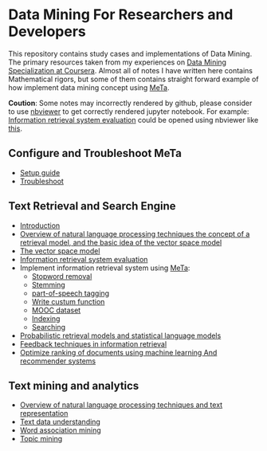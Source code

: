# Data Mining For Researchers and Developers

This repository contains study cases and implementations of Data Mining. The primary resources taken from my experiences on [Data Mining Specialization at Coursera](https://www.coursera.org/specializations/data-mining). Almost all of notes I have written here contains Mathematical rigors, but some of them contains straight forward example of how implement data mining concept using [MeTa](https://meta-toolkit.org).

**Coution**: Some notes may incorrectly rendered by github, please consider to use [nbviewer](http://nbviewer.jupyter.org/) to get correctly rendered jupyter notebook. For example: [Information retrieval system evaluation](coursera/text-retrieval-and-search-engines/notes/week3.ipynb) could be opened using nbviewer like [this](http://nbviewer.jupyter.org/github/Bladefidz/data-mining/blob/master/coursera/text-retrieval-and-search-engines/notes/week3.ipynb).


## Configure and Troubleshoot MeTa

* [Setup guide](https://meta-toolkit.org/setup-guide.html)
* [Troubleshoot](troubleshoot-meta.md)


## Text Retrieval and Search Engine

* [Introduction](coursera/text-retrieval-and-search-engines/notes/introduction.ipynb)
* [Overview of natural language processing techniques the concept of a retrieval model, and the basic idea of the vector space model](coursera/text-retrieval-and-search-engines/notes/week1.ipynb)
* [The vector space model](coursera/text-retrieval-and-search-engines/notes/week2.ipynb)
* [Information retrieval system evaluation](coursera/text-retrieval-and-search-engines/notes/week3.ipynb)
* Implement information retrieval system using [MeTa](https://meta-toolkit.org/):
    * [Stopword removal](coursera/text-retrieval-and-search-engines/notes/stopword-removal.md)
    * [Stemming](coursera/text-retrieval-and-search-engines/notes/stemming.md)
    * [part-of-speech tagging](coursera/text-retrieval-and-search-engines/notes/part-of-speech-tagging.md)
    * [Write custum function](coursera/text-retrieval-and-search-engines/notes/write-custom-function.md)
    * [MOOC dataset](coursera/text-retrieval-and-search-engines/notes/mooc-dataset.md)
    * [Indexing](coursera/text-retrieval-and-search-engines/notes/indexing.md)
    * [Searching](coursera/text-retrieval-and-search-engines/notes/searching.md)
* [Probabilistic retrieval models and statistical language models](coursera/text-retrieval-and-search-engines/notes/week4.ipynb)
* [Feedback techniques in information retrieval](coursera/text-retrieval-and-search-engines/notes/week5.ipynb)
* [Optimize ranking of documents using machine learning And recommender systems](coursera/text-retrieval-and-search-engines/notes/week6.ipynb)


## Text mining and analytics

* [Overview of natural language processing techniques and text representation](coursera/text-mining-and-analytics/notes/week1.ipynb)
* [Text data understanding](coursera/text-mining-and-analytics/notes/text%20data%20understanding.ipynb)
* [Word association mining](coursera/text-mining-and-analytics/notes/week2.ipynb)
* [Topic mining](coursera/text-mining-and-analytics/notes/week3.ipynb)